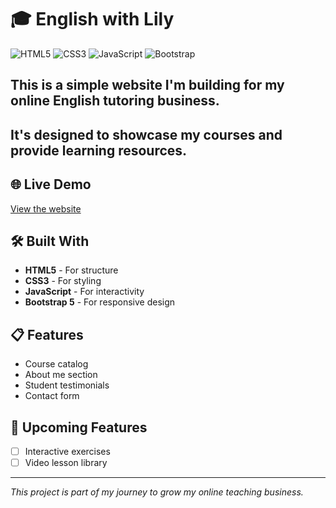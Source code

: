 # 🎓 English with Lily

![HTML5](https://img.shields.io/badge/HTML5-E34F26?style=for-the-badge&logo=html5&logoColor=white)
![CSS3](https://img.shields.io/badge/CSS3-1572B6?style=for-the-badge&logo=css3&logoColor=white)
![JavaScript](https://img.shields.io/badge/JavaScript-F7DF1E?style=for-the-badge&logo=javascript&logoColor=black)
![Bootstrap](https://img.shields.io/badge/Bootstrap-7952B3?style=for-the-badge&logo=bootstrap&logoColor=white)

## This is a simple website I'm building for my online English tutoring business. 
## It's designed to showcase my courses and provide learning resources.

## 🌐 Live Demo
[View the website](https://lilitr09.github.io/My-English-Tutoring-Page-/)

## 🛠️ Built With
- **HTML5** - For structure
- **CSS3** - For styling
- **JavaScript** - For interactivity
- **Bootstrap 5** - For responsive design

## 📋 Features
- Course catalog
- About me section
- Student testimonials
- Contact form

## 🚀 Upcoming Features
- [ ] Interactive exercises
- [ ] Video lesson library

---

*This project is part of my journey to grow my online teaching business.*
